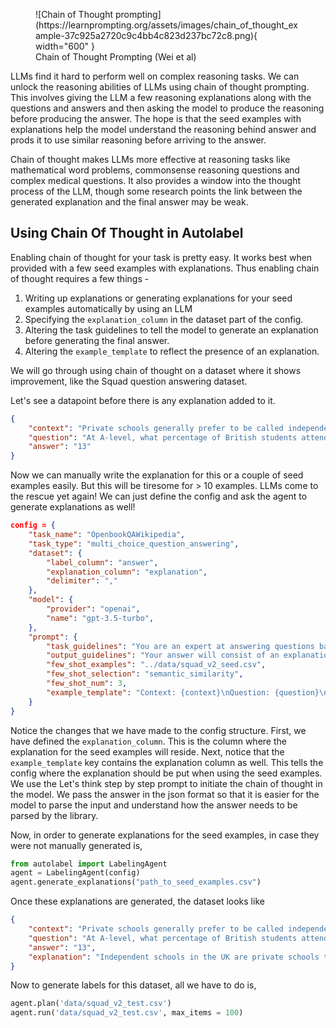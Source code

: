 <figure markdown>
  ![Chain of Thought prompting](https://learnprompting.org/assets/images/chain_of_thought_example-37c925a2720c9c4bb4c823d237bc72c8.png){ width="600" }
  <figcaption>Chain of Thought Prompting (Wei et al)</figcaption>
</figure>

LLMs find it hard to perform well on complex reasoning tasks. We can unlock the reasoning abilities of LLMs using chain of thought prompting. This involves giving the LLM a few reasoning explanations along with the questions and answers and then asking the model to produce the reasoning before producing the answer. The hope is that the seed examples with explanations help the model understand the reasoning behind answer and prods it to use similar reasoning before arriving to the answer.

Chain of thought makes LLMs more effective at reasoning tasks like mathematical word problems, commonsense reasoning questions and complex medical questions. It also provides a window into the thought process of the LLM, though some research points the link between the generated explanation and the final answer may be weak.

## Using Chain Of Thought in Autolabel

Enabling chain of thought for your task is pretty easy. It works best when provided with a few seed examples with explanations. Thus enabling chain of thought requires a few things -  

1. Writing up explanations or generating explanations for your seed examples automatically by using an LLM
2. Specifying the `explanation_column` in the dataset part of the config.
3. Altering the task guidelines to tell the model to generate an explanation before generating the final answer.
4. Altering the `example_template` to reflect the presence of an explanation.

We will go through using chain of thought on a dataset where it shows improvement, like the Squad question answering dataset.

Let's see a datapoint before there is any explanation added to it.

```json
{
    "context": "Private schools generally prefer to be called independent schools, because of their freedom to operate outside of government and local government control. Some of these are also known as public schools. Preparatory schools in the UK prepare pupils aged up to 13 years old to enter public schools. The name 'public school' is based on the fact that the schools were open to pupils from anywhere, and not merely to those from a certain locality, and of any religion or occupation. According to The Good Schools Guide approximately 9 per cent of children being educated in the UK are doing so at fee-paying schools at GSCE level and 13 per cent at A-level.[citation needed] Many independent schools are single-sex (though this is becoming less common). Fees range from under £3,000 to £21,000 and above per year for day pupils, rising to £27,000+ per year for boarders. For details in Scotland, see 'Meeting the Cost'.",
    "question": "At A-level, what percentage of British students attend fee-paying schools?",
    "answer": "13"
}
```

Now we can manually write the explanation for this or a couple of seed examples easily. But this will be tiresome for > 10 examples. LLMs come to the rescue yet again! We can just define the config and ask the agent to generate explanations as well!

```json
config = {
    "task_name": "OpenbookQAWikipedia",
    "task_type": "multi_choice_question_answering",
    "dataset": {
        "label_column": "answer",
        "explanation_column": "explanation",
        "delimiter": ","
    },
    "model": {
        "provider": "openai",
        "name": "gpt-3.5-turbo",
    },
    "prompt": {
        "task_guidelines": "You are an expert at answering questions based on wikipedia articles. Your job is to answer the following questions using the context provided with the question. Use the context to answer the question - the answer is a continuous span of words from the context.\n",
        "output_guidelines": "Your answer will consist of an explanation, followed by the correct answer. The last line of the response should always be is JSON format with one key: {\"label\": \"the correct answer\"}.\n If the question cannot be answered using the context and the context alone without any outside knowledge, the question is unanswerable. If the question is unanswerable, return the answer as {\"label\": \"unanswerable\"}\n",
        "few_shot_examples": "../data/squad_v2_seed.csv",
        "few_shot_selection": "semantic_similarity",
        "few_shot_num": 3,
        "example_template": "Context: {context}\nQuestion: {question}\nAnswer: Let's think step by step.\n{explanation}\n{answer}"
    }
}
```

Notice the changes that we have made to the config structure. First, we have defined the `explanation_column`. This is the column where the explanation for the seed examples will reside. Next, notice that the `example_template` key contains the explanation column as well. This tells the config where the explanation should be put when using the seed examples. We use the Let's think step by step prompt to initiate the chain of thought in the model. We pass the answer in the json format so that it is easier for the model to parse the input and understand how the answer needs to be parsed by the library.

Now, in order to generate explanations for the seed examples, in case they were not manually generated is,
```py
from autolabel import LabelingAgent
agent = LabelingAgent(config)
agent.generate_explanations("path_to_seed_examples.csv")
```

Once these explanations are generated, the dataset looks like

```json
{
    "context": "Private schools generally prefer to be called independent schools, because of their freedom to operate outside of government and local government control. Some of these are also known as public schools. Preparatory schools in the UK prepare pupils aged up to 13 years old to enter public schools. The name 'public school' is based on the fact that the schools were open to pupils from anywhere, and not merely to those from a certain locality, and of any religion or occupation. According to The Good Schools Guide approximately 9 per cent of children being educated in the UK are doing so at fee-paying schools at GSCE level and 13 per cent at A-level.[citation needed] Many independent schools are single-sex (though this is becoming less common). Fees range from under £3,000 to £21,000 and above per year for day pupils, rising to £27,000+ per year for boarders. For details in Scotland, see 'Meeting the Cost'.",
    "question": "At A-level, what percentage of British students attend fee-paying schools?",
    "answer": "13",
    "explanation": "Independent schools in the UK are private schools that charge fees. \nThese schools are also known as public schools.\nAccording to The Good Schools Guide, about 9% of children in the UK attend fee-paying schools at the GSCE level.\nAt the A-level, which is a higher level of education, a higher percentage of students, 13%, attend fee-paying independent schools.\nSince 13% of students attend fee-paying schools at the A-level, and the question asks what percentage attend at the A-level specifically,\nSo, the answer is 13."
}
```

Now to generate labels for this dataset, all we have to do is,
```py
agent.plan('data/squad_v2_test.csv')
agent.run('data/squad_v2_test.csv', max_items = 100)
```